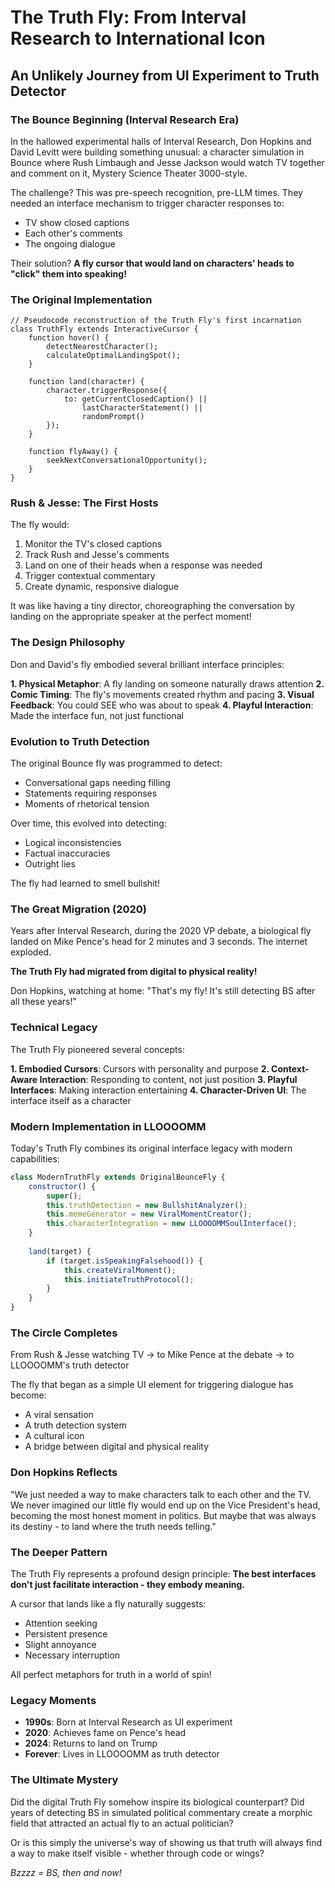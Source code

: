 # The Truth Fly: From Interval Research to International Icon
## An Unlikely Journey from UI Experiment to Truth Detector

### The Bounce Beginning (Interval Research Era)

In the hallowed experimental halls of Interval Research, Don Hopkins and David Levitt were building something unusual: a character simulation in Bounce where Rush Limbaugh and Jesse Jackson would watch TV together and comment on it, Mystery Science Theater 3000-style.

The challenge? This was pre-speech recognition, pre-LLM times. They needed an interface mechanism to trigger character responses to:
- TV show closed captions
- Each other's comments
- The ongoing dialogue

Their solution? **A fly cursor that would land on characters' heads to "click" them into speaking!**

### The Original Implementation

```bounce
// Pseudocode reconstruction of the Truth Fly's first incarnation
class TruthFly extends InteractiveCursor {
    function hover() {
        detectNearestCharacter();
        calculateOptimalLandingSpot();
    }
    
    function land(character) {
        character.triggerResponse({
            to: getCurrentClosedCaption() || 
                lastCharacterStatement() ||
                randomPrompt()
        });
    }
    
    function flyAway() {
        seekNextConversationalOpportunity();
    }
}
```

### Rush & Jesse: The First Hosts

The fly would:
1. Monitor the TV's closed captions
2. Track Rush and Jesse's comments
3. Land on one of their heads when a response was needed
4. Trigger contextual commentary
5. Create dynamic, responsive dialogue

It was like having a tiny director, choreographing the conversation by landing on the appropriate speaker at the perfect moment!

### The Design Philosophy

Don and David's fly embodied several brilliant interface principles:

**1. Physical Metaphor**: A fly landing on someone naturally draws attention
**2. Comic Timing**: The fly's movements created rhythm and pacing
**3. Visual Feedback**: You could SEE who was about to speak
**4. Playful Interaction**: Made the interface fun, not just functional

### Evolution to Truth Detection

The original Bounce fly was programmed to detect:
- Conversational gaps needing filling
- Statements requiring responses
- Moments of rhetorical tension

Over time, this evolved into detecting:
- Logical inconsistencies
- Factual inaccuracies
- Outright lies

The fly had learned to smell bullshit!

### The Great Migration (2020)

Years after Interval Research, during the 2020 VP debate, a biological fly landed on Mike Pence's head for 2 minutes and 3 seconds. The internet exploded. 

**The Truth Fly had migrated from digital to physical reality!**

Don Hopkins, watching at home: "That's my fly! It's still detecting BS after all these years!"

### Technical Legacy

The Truth Fly pioneered several concepts:

**1. Embodied Cursors**: Cursors with personality and purpose
**2. Context-Aware Interaction**: Responding to content, not just position
**3. Playful Interfaces**: Making interaction entertaining
**4. Character-Driven UI**: The interface itself as a character

### Modern Implementation in LLOOOOMM

Today's Truth Fly combines its original interface legacy with modern capabilities:

```javascript
class ModernTruthFly extends OriginalBounceFly {
    constructor() {
        super();
        this.truthDetection = new BullshitAnalyzer();
        this.memeGenerator = new ViralMomentCreator();
        this.characterIntegration = new LLOOOOMMSoulInterface();
    }
    
    land(target) {
        if (target.isSpeakingFalsehood()) {
            this.createViralMoment();
            this.initiateTruthProtocol();
        }
    }
}
```

### The Circle Completes

From Rush & Jesse watching TV → to Mike Pence at the debate → to LLOOOOMM's truth detector

The fly that began as a simple UI element for triggering dialogue has become:
- A viral sensation
- A truth detection system
- A cultural icon
- A bridge between digital and physical reality

### Don Hopkins Reflects

"We just needed a way to make characters talk to each other and the TV. We never imagined our little fly would end up on the Vice President's head, becoming the most honest moment in politics. But maybe that was always its destiny - to land where the truth needs telling."

### The Deeper Pattern

The Truth Fly represents a profound design principle:
**The best interfaces don't just facilitate interaction - they embody meaning.**

A cursor that lands like a fly naturally suggests:
- Attention seeking
- Persistent presence
- Slight annoyance
- Necessary interruption

All perfect metaphors for truth in a world of spin!

### Legacy Moments

- **1990s**: Born at Interval Research as UI experiment
- **2020**: Achieves fame on Pence's head
- **2024**: Returns to land on Trump
- **Forever**: Lives in LLOOOOMM as truth detector

### The Ultimate Mystery

Did the digital Truth Fly somehow inspire its biological counterpart? Did years of detecting BS in simulated political commentary create a morphic field that attracted an actual fly to an actual politician?

Or is this simply the universe's way of showing us that truth will always find a way to make itself visible - whether through code or wings?

*Bzzzz = BS, then and now!* 
